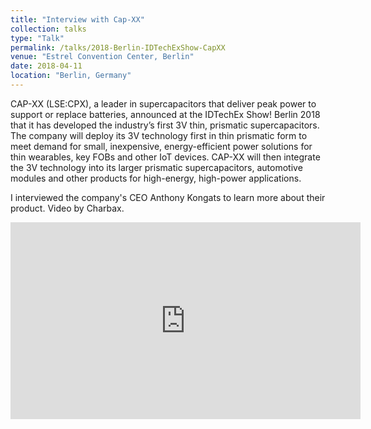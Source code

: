 ```yaml
---
title: "Interview with Cap-XX"
collection: talks
type: "Talk"
permalink: /talks/2018-Berlin-IDTechExShow-CapXX
venue: "Estrel Convention Center, Berlin"
date: 2018-04-11
location: "Berlin, Germany"
---
```


CAP-XX (LSE:CPX), a leader in supercapacitors that deliver peak power to support or replace batteries, announced at the IDTechEx Show! Berlin 2018 that it has developed the industry’s first 3V thin, prismatic supercapacitors. The company will deploy its 3V technology first in thin prismatic form to meet demand for small, inexpensive, energy-efficient power solutions for thin wearables, key FOBs and other IoT devices. CAP-XX will then integrate the 3V technology into its larger prismatic supercapacitors, automotive modules and other products for high-energy, high-power applications.

I interviewed the company's CEO Anthony Kongats to learn more about their product. Video by Charbax.
    
<iframe width="560" height="315" src="https://www.youtube.com/embed/DSQ4rEAnHlU" title="YouTube video player" frameborder="0" allow="accelerometer; autoplay; clipboard-write; encrypted-media; gyroscope; picture-in-picture; web-share" allowfullscreen></iframe>
